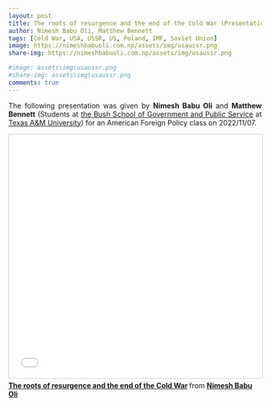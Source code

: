 ```yaml
---
layout: post
title: The roots of resurgence and the end of the Cold War (Presentation)
author: Nimesh Babu Oli, Matthew Bennett
tags: [Cold War, USA, USSR, US, Poland, IMF, Soviet Union]
image: https://nimeshbabuoli.com.np/assets/img/usaussr.png
share-img: https://nimeshbabuoli.com.np/assets/img/usaussr.png

#image: assets\img\usaussr.png
#share-img: assets\img\usaussr.png
comments: true
---
```

<p style='text-align: justify;'>The following presentation was given by <b>Nimesh Babu Oli</b> and <b>Matthew Bennett</b> (Students at <a target="_blank" href="https://bush.tamu.edu/">the Bush School of Government and Public Service</a> at <a target="_blank" href="https://tamu.edu/">Texas A&M University</a>) for an American Foreign Policy class on 2022/11/07.
</p>

<iframe src="//www.slideshare.net/slideshow/embed_code/key/htlmwgcwNNqQlR" width="595" height="485" frameborder="0" marginwidth="0" marginheight="0" scrolling="no" style="border:1px solid #CCC; border-width:1px; margin-bottom:5px; max-width: 100%;" allowfullscreen> </iframe> <div style="margin-bottom:5px"> <strong> <a href="//www.slideshare.net/NimeshBabuOli/the-roots-of-resurgence-and-the-end-of-the-cold-war" title="The roots of resurgence and the end of the Cold War" target="_blank">The roots of resurgence and the end of the Cold War</a> </strong> from <strong><a href="//www.slideshare.net/NimeshBabuOli" target="_blank">Nimesh Babu Oli</a></strong> </div>